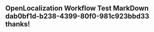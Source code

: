 <properties
ms.topic="hero-topic"
ms.test1="hero-topic"
ms.test2="test"/>

## OpenLocalization Workflow Test MarkDown dab0bf1d-b238-4399-80f0-981c923bbd33 thanks!
